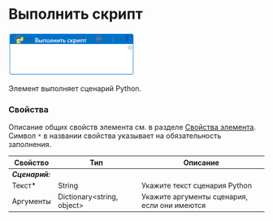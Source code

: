 # Выполнить скрипт

![](../../../resources/activities/extra/python/execute-script-python.png)

Элемент выполняет сценарий Python. 

### Свойства
Описание общих свойств элемента см. в разделе [Свойства элемента](https://docs.primo-rpa.ru/primo-rpa/primo-studio/process/elements#svoistva-elementa).\
Символ `*` в названии свойства указывает на обязательность заполнения.

| Свойство             | Тип                   | Описание                                      |
| -------------------- | --------------------- | --------------------------------------------- |
| ***Сценарий:***     | |  |
| Текст\*              | String   | Укажите текст сценария Python |
| Аргументы            | Dictionary<string, object> | Укажите аргументы сценария, если они имеются  |

